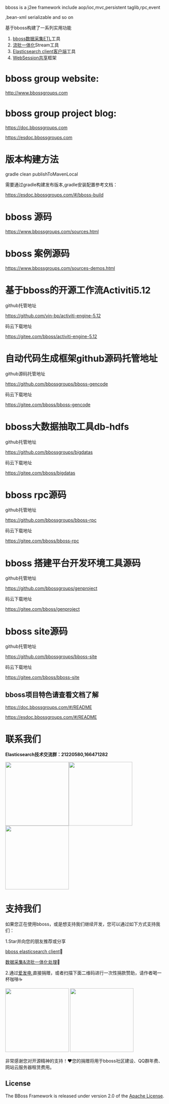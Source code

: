 ﻿bboss is a j2ee framework include aop/ioc,mvc,persistent taglib,rpc,event 

,bean-xml serializable and so on 

基于bboss构建了一系列实用功能
1. [bboss数据采集ETL](https://esdoc.bbossgroups.com/#/db-es-tool)工具
2. [流批一体化](https://esdoc.bbossgroups.com/#/etl-metrics)Stream工具
3. [Elasticsearch client客户端](https://esdoc.bbossgroups.com/#/quickstart)工具
4. [WebSession共享](https://doc.bbossgroups.com/#/SessionSharing/demoguide)框架

# bboss group website:
http://www.bbossgroups.com

# bboss group project blog:
https://doc.bbossgroups.com

https://esdoc.bbossgroups.com

# 版本构建方法

gradle clean publishToMavenLocal

需要通过gradle构建发布版本,gradle安装配置参考文档：

https://esdoc.bbossgroups.com/#/bboss-build

# bboss 源码

https://www.bbossgroups.com/sources.html

# bboss 案例源码
https://www.bbossgroups.com/sources-demos.html



# 基于bboss的开源工作流Activiti5.12 

github托管地址 

https://github.com/yin-bp/activiti-engine-5.12 

码云下载地址 

https://gitee.com/bboss/activiti-engine-5.12

# 自动代码生成框架github源码托管地址 

github源码托管地址 

https://github.com/bbossgroups/bboss-gencode 

码云下载地址 

https://gitee.com/bboss/bboss-gencode

# bboss大数据抽取工具db-hdfs 
github托管地址 

https://github.com/bbossgroups/bigdatas 

码云下载地址 

https://gitee.com/bboss/bigdatas

# bboss rpc源码 
github托管地址 

https://github.com/bbossgroups/bboss-rpc

码云下载地址 

https://gitee.com/bboss/bboss-rpc

# bboss 搭建平台开发环境工具源码 
github托管地址 

https://github.com/bbossgroups/genproject

码云下载地址 

https://gitee.com/bboss/genproject

# bboss site源码 
github托管地址 

https://github.com/bbossgroups/bboss-site

码云下载地址 

https://gitee.com/bboss/bboss-site



## bboss项目特色请查看文档了解
https://doc.bbossgroups.com/#/README

https://esdoc.bbossgroups.com/#/README

# 联系我们

**Elasticsearch技术交流群：21220580,166471282**

<img src="https://esdoc.bbossgroups.com/images/qrcode.jpg"  height="200" width="200"><img src="https://esdoc.bbossgroups.com/images/douyin.png"  height="200" width="200"><img src="https://esdoc.bbossgroups.com/images/wvidio.png"  height="200" width="200">


# 支持我们

如果您正在使用bboss，或是想支持我们继续开发，您可以通过如下方式支持我们：

1.Star并向您的朋友推荐或分享

[bboss elasticsearch client](https://gitee.com/bboss/bboss-elastic)🚀

[数据采集&流批一体化处理](https://gitee.com/bboss/bboss-elastic-tran)🚀

2.通过[爱发电 ](https://afdian.net/a/bbossgroups)直接捐赠，或者扫描下面二维码进行一次性捐款赞助，请作者喝一杯咖啡☕️

<img src="https://esdoc.bbossgroups.com/images/alipay.png"  height="200" width="200">

<img src="https://esdoc.bbossgroups.com/images/wchat.png"   height="200" width="200" />

非常感谢您对开源精神的支持！❤您的捐赠将用于bboss社区建设、QQ群年费、网站云服务器租赁费用。


## License

The BBoss Framework is released under version 2.0 of the [Apache License][].

[Apache License]: http://www.apache.org/licenses/LICENSE-2.0